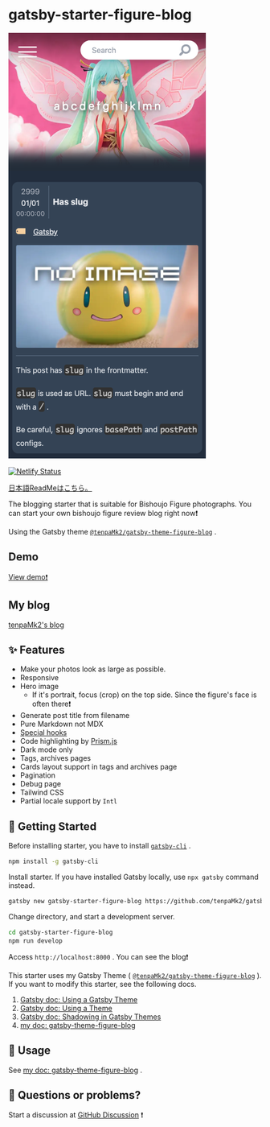# gatsby-starter-figure-blog

![exmaple-1](./images/example-1.png)

[![Netlify Status](https://api.netlify.com/api/v1/badges/93c732b9-5632-4167-8407-f6debcbea0aa/deploy-status)](https://app.netlify.com/sites/gatsby-starter-figure-blog/deploys)

[日本語ReadMeはこちら。](./README-ja.md)

The blogging starter that is suitable for Bishoujo Figure photographs.
You can start your own bishoujo figure review blog right now❗

Using the Gatsby theme
[`@tenpaMk2/gatsby-theme-figure-blog`](https://github.com/tenpaMk2/gatsby-theme-figure-blog)
.

## Demo

[View demo❗](https://gatsby-starter-figure-blog.netlify.app/)

## My blog

[tenpaMk2's blog](https://tenpamk2-blog.netlify.app/)

## ✨ Features

- Make your photos look as large as possible.
- Responsive
- Hero image
  - If it's portrait, focus (crop) on the top side. Since the figure's face is often there❗
- Generate post title from filename
- Pure Markdown not MDX
- [Special hooks](https://github.com/tenpaMk2/gatsby-theme-figure-blog/tree/main/theme/README.md#special-hooks)
- Code highlighting by [Prism.js](https://prismjs.com/)
- Dark mode only
- Tags, archives pages
- Cards layout support in tags and archives page
- Pagination
- Debug page
- Tailwind CSS
- Partial locale support by `Intl`

## 🚀 Getting Started

Before installing starter, you have to install
[`gatsby-cli`](https://www.gatsbyjs.com/docs/reference/gatsby-cli/)
.

```sh
npm install -g gatsby-cli
```

Install starter.
If you have installed Gatsby locally, use `npx gatsby` command instead.

```sh
gatsby new gatsby-starter-figure-blog https://github.com/tenpaMk2/gatsby-starter-figure-blog
```

Change directory, and start a development server.

```sh
cd gatsby-starter-figure-blog
npm run develop
```

Access `http://localhost:8000` .
You can see the blog❗

This starter uses my Gatsby Theme (
[`@tenpaMk2/gatsby-theme-figure-blog`](https://github.com/tenpaMk2/gatsby-theme-figure-blog)
).
If you want to modify this starter, see the following docs.

1. [Gatsby doc: Using a Gatsby Theme](https://www.gatsbyjs.com/docs/how-to/plugins-and-themes/using-a-gatsby-theme/)
2. [Gatsby doc: Using a Theme](https://www.gatsbyjs.com/tutorial/using-a-theme/)
3. [Gatsby doc: Shadowing in Gatsby Themes](https://www.gatsbyjs.com/docs/how-to/plugins-and-themes/shadowing/)
4. [my doc: gatsby-theme-figure-blog](https://github.com/tenpaMk2/gatsby-theme-figure-blog/tree/main/theme)

## 📝 Usage

See
[my doc: gatsby-theme-figure-blog](https://github.com/tenpaMk2/gatsby-theme-figure-blog/tree/main/theme)
.

## 🤔 Questions or problems?

Start a discussion at
[GitHub Discussion](https://github.com/tenpaMk2/gatsby-theme-figure-blog/discussions)
❗
